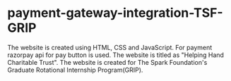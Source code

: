 # payment-gateway-integration-TSF-GRIP
The website is created using HTML, CSS and JavaScript. For payment razorpay api for pay button is used. The website is titled as "Helping Hand Charitable Trust".  The website is created for The Spark Foundation's Graduate Rotational Internship Program(GRIP).
